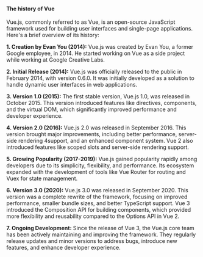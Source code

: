 <h4>The history of Vue</h4>

Vue.js, commonly referred to as Vue, is an open-source JavaScript framework used for building user interfaces and single-page applications. Here's a brief overview of its history:

<b>1. Creation by Evan You (2014):</b> Vue.js was created by Evan You, a former Google employee, in 2014. He started working on Vue as a side project while working at Google Creative Labs.

<b>2. Initial Release (2014):</b> Vue.js was officially released to the public in February 2014, with version 0.6.0. It was initially developed as a solution to handle dynamic user interfaces in web applications.

<b>3. Version 1.0 (2015):</b> The first stable version, Vue.js 1.0, was released in October 2015. This version introduced features like directives, components, and the virtual DOM, which significantly improved performance and developer experience.

<b>4. Version 2.0 (2016):</b> Vue.js 2.0 was released in September 2016. This version brought major improvements, including better performance, server-side rendering 4support, and an enhanced component system. Vue 2 also introduced features like scoped slots and server-side rendering support.

<b>5. Growing Popularity (2017-2019):</b> Vue.js gained popularity rapidly among developers due to its simplicity, flexibility, and performance. Its ecosystem expanded with the development of tools like Vue Router for routing and Vuex for state management.

<b>6. Version 3.0 (2020):</b> Vue.js 3.0 was released in September 2020. This version was a complete rewrite of the framework, focusing on improved performance, smaller bundle sizes, and better TypeScript support. Vue 3 introduced the Composition API for building components, which provided more flexibility and reusability compared to the Options API in Vue 2.

<b>7. Ongoing Development:</b> Since the release of Vue 3, the Vue.js core team has been actively maintaining and improving the framework. They regularly release updates and minor versions to address bugs, introduce new features, and enhance developer experience.
